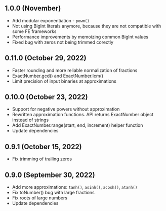 ## 1.0.0 (November)

- Add modular exponentiation - `powm()`
- Not using BigInt literals anymore, because they are not compatible with some FE frameworks
- Performance improvements by memoizing common BigInt values
- Fixed bug with zeros not being trimmed corectly

## 0.11.0 (October 29, 2022)

- Faster rounding and more reliable normalization of fractions
- ExactNumber.gcd() and ExactNumber.lcm()
- Limit precision of input binaries at approximations

## 0.10.0 (October 23, 2022)

- Support for negative powers without approximation
- Rewritten approximation functions. API returns ExactNumber object instead of strings
- Add ExactNumber.range(start, end, increment) helper function
- Update dependencies

## 0.9.1 (October 15, 2022)

- Fix trimming of trailing zeros

## 0.9.0 (September 30, 2022)

- Add more approximations: `tanh()`, `asinh()`, `acosh()`, `atanh()`
- Fix toNumber() bug with large fractions
- Fix roots of large numbers
- Update dependencies
